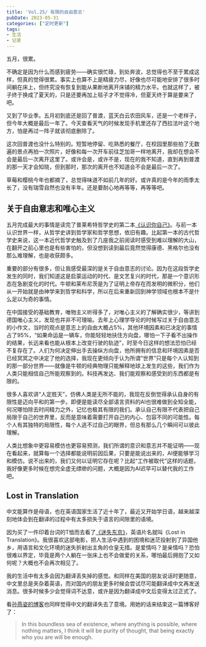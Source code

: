 ```yaml
---
title: 'Vol.25/ 有限的自由意志'
pubDate: 2023-05-31
categories: ["定时更新"]
tags:
- 生活
- 记录
---
```


五月，很累。

不确定是因为什么而感到疲劳——确实很忙碌，到处奔波，总觉得也不至于累成这样，但真的觉得很累。事实上也算不上是精疲力尽，好像也尽可能地安排了很多时间躺在床上，但终究没有恢复到能从果断地离开床铺的精力水平。也就这样了，被子终于换成了夏天的，只是还要再加上毯子才不觉得冷，但夏天终于算是要来了吧。


又到了毕业季。五月初到底还是回了普渡，蓝天白云农田风车，还是一个老样子，但今年大概是最后一年了。今天查看天气的时候发现手机里还存了西拉法叶这个地方，怕是再过一阵子就该彻底删除了。

这次回普渡也没什么特别的。短暂地停留、吃熟悉的餐厅，在校园里那些拍了无数遍的景点再拍一次照片，好像和每一次开车前往芝加哥一样地离开，我却在想会不会是最后一次离开这里了。或许会是，或许不是，现在的我不知道，直到再到普渡的那一天才会知晓，但到那时，那次的离开也不知道会不会是最后一次了。

草莓和樱桃今年也都摘了，总觉得味道不如前几年的好。或许真的是今年的雨季太长了，没有瑞雪自然也没有丰年。还是要耐心地再等等，再等等吧。

## 关于自由意志和唯心主义

五月完成最大的事情是读完了普莱希特哲学史的第二本[《认识你自己》](https://book.douban.com/subject/35899741/)。与前一本认识世界一样，从哲学史讲到哲学家和哲学思想，依旧有趣。比起第一本的古代哲学史来说，这一本近代哲学史触及到了几座我之前阅读时感受到难以理解的大山，在翻开之前心里也是有些害怕的，但没想到读到最后竟然觉得康德、黑格尔也没有那么难理解，也是收获颇多。

重要的部分有很多，但让我感受最深的是关于自由意志的讨论。因为在这段哲学史发生的同时，我们知道这是启蒙运动的时代、是文艺复兴的时代，那是一个意识形态在急剧变化的时代。牛顿和莱布尼茨是为了证明上帝存在而发明的微积分，他们从一开始就是由神学来到哲学和科学，所以在后来重新回到神学领域也根本不是什么足以为奇的事情。

在中国接受的基础教育，唯物主义听得多了，对唯心主义的了解确实很少，等讲到德国唯心主义，发现也并非不可理喻。去年上心理学导论的时候写过关于自由意志的小作文，当时的观点是意志上的自由大概占5%，其他环境因素和已决定的事情占了95%，“如果命运是一辆车，你能轻轻地扶住方向盘，哪怕一下子看不出操作的结果，长远来看也能从根本上改变行驶的轨迹”，时至今日这样的想法恐怕已经不复存在了。人们为何决定伸出手去操纵方向盘，他所拥有的信息和环境因素是否已经冥冥之中决定了他的选择，我现在更倾向于认为所谓“世界”只是每个人认知到的那一部分世界——就像是牛顿的经典物理只能解释地球上发生的这些，我们作为人类只能相信自己所能观察到的。科技再发达、我们能观察和感受到的东西都是有限的。

很多人喜欢讲“人定胜天”，仿佛人类是无所不能的，我现在反倒觉得承认自身的有限性是迈向平和的第一步。即便是能读尽全部语言资料的AI也很难做到全知全能，何况哪怕除去时间精力之外，记忆也极其有限的我们。承认自己有限不代表把自己局限于自己的世界里，反而是意味着需要打开自己的内心、包容不同的可能性。每个人有其独特的局限性，每个人逃不过自己的眼界，但总有那么几个瞬间可以彼此理解。

人类比想象中更容易模仿也更容易预测，我们所谓的意识和意志并不能证明——现在看起来，就算每一个选择都能说明前因后果，只要是能说出来的，AI便能够学习和模仿。说不出来的，我们又何以证明它存在呢？比起“工作被取代”这样的话题，我好像更多时候在想完全虚无缥缈的问题，大概是因为AI迟早可以替代我的工作吧。

## Lost in Translation

中文能算作是母语，也在英语国家生活了近十年了，最近又开始学日语，越来越深刻地体会到在翻译的过程中有太多损失于语言的间隙里的语境。

因为买了一件印着台词的T恤而去看了[《迷失东京》](https://movie.douban.com/subject/1291835/)，英语片名就叫《Lost in Translation》。我很喜欢这部电影，把人生活中遇到的困境和迷茫投射到了异国他乡，用语言和文化环境的迷失折射出主角的仓皇无措。是爱情吗？是亲情吗？恐怕很难以界定，毕竟是两个人躺在一张床上也不会做爱的关系，哪怕最后拥抱了又如何呢？大概也不会再次相见了。

我的生活中有太多会因为翻译丢失掉的感觉。和同样在美国的朋友说话时更随意，中文里总是夹杂着英语，而对国内的朋友更多时候会尝试尽可能翻译成中文再发送消息。很多时候多少会觉得词不达意，或许是因为翻译成中文后变得太过正式了。

看[孙燕姿的博客](https://www.makemusic.sg/blog/wodeai)也同样觉得中文的翻译失去了意境。用她的话来结束这一篇博客好了：

> In this boundless sea of existence, where anything is possible, where nothing matters, I think it will be purity of thought, that being exactly who you are will be enough. 

